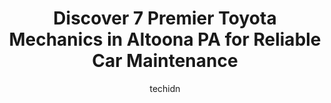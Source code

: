 ---
layout: ampstory
image: https://images.unsplash.com/photo-1575052159402-d23d4fab400c?ixlib=rb-4.0.3&ixid=MnwxMjA3fDB8MHxwaG90by1wYWdlfHx8fGVufDB8fHx8&auto=format&fit=crop&w=640&h=853&q=80
author: techidn
featured: false
description: Experience the excellence of automotive service by visiting the 7 best Toyota Mechanic in Altoona PA, USA. With their expertise, attention to detail, and commitment to customer satisfaction,
title: Discover 7 Premier Toyota Mechanics in Altoona PA for Reliable Car Maintenance
cover:
   title: Discover 7 Premier Toyota Mechanics in Altoona PA for Reliable Car Maintenance
   subtitle: Rickpate
   background: https://images.unsplash.com/photo-1575052159402-d23d4fab400c?ixlib=rb-4.0.3&ixid=MnwxMjA3fDB8MHxwaG90by1wYWdlfHx8fGVufDB8fHx8&auto=format&fit=crop&w=640&h=853&q=80

pages: 
 - layout: thirds
   top: <h1>#1 Cumming Motors Inc</h1>
   bottom: "<p>Jack H was our agent / contact person and I am very satisfied with the services completed. Not only did they work with the insurance company so I didnt have to but I t</p>"
   background: https://www.knot35.com/toplist/wp-content/uploads/2023/06/best-toyota-mechanic-1-in-altoona-pa-1685840182.jpeg
   backgroundblur: true
 - layout: thirds
   top: <h1>#2 Benders Auto Service & Repair Inc.</h1>
   bottom: "<p>1711 4th St, Altoona, PA 16601, United States</p>"
   background: https://www.knot35.com/toplist/wp-content/uploads/2023/06/best-toyota-mechanic-2-in-altoona-pa-1685840183.jpeg
   cta:
      link: https://www.knot35.com/toplist/discover-7-premier-toyota-mechanics-in-altoona-pa-for-reliable-car-maintenance/
      text: Discover 7 Premier Toyota Mechanics in Altoona PA for Reliable Car Maintenance
 - layout: thirds
   top: <h1>#3 Mikes Garage</h1>
   bottom: "<p>3828 6th Ave, Altoona, PA 16602, United States</p>"
   background: https://www.knot35.com/toplist/wp-content/uploads/2023/06/best-toyota-mechanic-3-in-altoona-pa-1685840184.png
   cta:
      link: https://www.knot35.com/toplist/discover-7-premier-toyota-mechanics-in-altoona-pa-for-reliable-car-maintenance/
      text: Discover 7 Premier Toyota Mechanics in Altoona PA for Reliable Car Maintenance
 - layout: thirds
   top: <h1>#4 Randys Auto Repair, Auto Body & Auto Sales</h1>
   bottom: "<p>216 S Logan Blvd, Altoona, PA 16602, United States</p>"
   background: https://images.unsplash.com/photo-1549241520-425e3dfc01cb?ixlib=rb-4.0.3&ixid=MnwxMjA3fDB8MHxwaG90by1wYWdlfHx8fGVufDB8fHx8&auto=format&fit=crop&w=640&h=853&q=80
   cta:
      link: https://www.knot35.com/toplist/discover-7-premier-toyota-mechanics-in-altoona-pa-for-reliable-car-maintenance/
      text: Discover 7 Premier Toyota Mechanics in Altoona PA for Reliable Car Maintenance
 - layout: thirds
   top: <h1>#5 Forrs Service</h1>
   bottom: "<p>1111 18th St, Altoona, PA 16601, United States</p>"
   background: https://images.unsplash.com/photo-1496096265110-f83ad7f96608?ixlib=rb-4.0.3&ixid=MnwxMjA3fDB8MHxwaG90by1wYWdlfHx8fGVufDB8fHx8&auto=format&fit=crop&w=640&h=853&q=80
   cta:
      link: https://www.knot35.com/toplist/discover-7-premier-toyota-mechanics-in-altoona-pa-for-reliable-car-maintenance/
      text: Discover 7 Premier Toyota Mechanics in Altoona PA for Reliable Car Maintenance
 - layout: thirds
   top: <h1>#6 Johns Car Shop LLC</h1>
   bottom: "<p>803 N 2nd St, Altoona, PA 16601, United States</p>"
   background: https://images.unsplash.com/photo-1567095761054-7a02e69e5c43?ixlib=rb-4.0.3&ixid=MnwxMjA3fDB8MHxwaG90by1wYWdlfHx8fGVufDB8fHx8&auto=format&fit=crop&w=640&h=853&q=80
   cta:
      link: https://www.knot35.com/toplist/discover-7-premier-toyota-mechanics-in-altoona-pa-for-reliable-car-maintenance/
      text: Discover 7 Premier Toyota Mechanics in Altoona PA for Reliable Car Maintenance
 - layout: thirds
   top: <h1>#7 Anderson Auto Service, LLC</h1>
   bottom: "<p>301 E Walnut Ave, Altoona, PA 16601, United States</p>"
   background: https://images.unsplash.com/photo-1489694553447-4c9339da310d?ixlib=rb-4.0.3&ixid=MnwxMjA3fDB8MHxwaG90by1wYWdlfHx8fGVufDB8fHx8&auto=format&fit=crop&w=640&h=853&q=80
   cta:
      link: https://www.knot35.com/toplist/discover-7-premier-toyota-mechanics-in-altoona-pa-for-reliable-car-maintenance/
      text: Discover 7 Premier Toyota Mechanics in Altoona PA for Reliable Car Maintenance
 - layout: thirds
   middle: Continue reading...
   background: https://images.unsplash.com/photo-1527067829737-402993088e6b?ixlib=rb-4.0.3&ixid=MnwxMjA3fDB8MHxwaG90by1wYWdlfHx8fGVufDB8fHx8&auto=format&fit=crop&w=640&h=853&q=80
   cta:
      link: https://www.knot35.com/toplist/discover-7-premier-toyota-mechanics-in-altoona-pa-for-reliable-car-maintenance/
      text: Discover 7 Premier Toyota Mechanics in Altoona PA for Reliable Car Maintenance
      
---